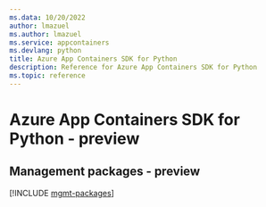 ```yaml
---
ms.data: 10/20/2022
author: lmazuel
ms.author: lmazuel
ms.service: appcontainers
ms.devlang: python
title: Azure App Containers SDK for Python
description: Reference for Azure App Containers SDK for Python
ms.topic: reference
---
```

# Azure App Containers SDK for Python - preview

## Management packages - preview
[!INCLUDE [mgmt-packages](app-containers-mgmt-index.md)]